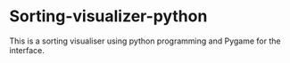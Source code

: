 # Sorting-visualizer-python
This is a sorting visualiser using python programming and Pygame for the interface.
